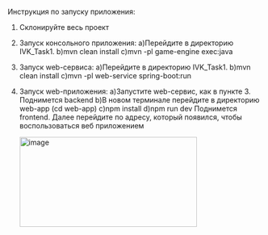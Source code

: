 Инструкция по запуску приложения:
1. Склонируйте весь проект
2. Запуск консольного приложения:
   a)Перейдите в директорию IVK_Task1.
   b)mvn clean install
   c)mvn -pl game-engine exec:java
3. Запуск web-сервиса:
   a)Перейдите в директорию IVK_Task1.
   b)mvn clean install
   с)mvn -pl web-service spring-boot:run
4. Запуск web-приложения:
   a)Запустите web-сервис, как в пункте 3. Поднимется backend
   b)В новом терминале перейдите в директорию web-app (cd web-app)
   c)npm install
   d)npm run dev
   Поднимется frontend. Далее перейдите по адресу, который появился, чтобы воспользоваться веб приложением
   
   <img width="351" height="178" alt="image" src="https://github.com/user-attachments/assets/bfe53c77-fdf6-4aab-9d71-d6affa4495b8" />
